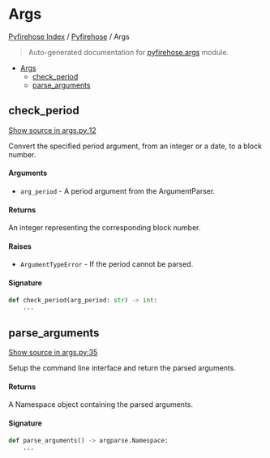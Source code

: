 # Args

[Pyfirehose Index](../README.md#pyfirehose-index) /
[Pyfirehose](./index.md#pyfirehose) /
Args

> Auto-generated documentation for [pyfirehose.args](https://github.com/pinax-network/pyfirehose/blob/main/pyfirehose/args.py) module.

- [Args](#args)
  - [check_period](#check_period)
  - [parse_arguments](#parse_arguments)

## check_period

[Show source in args.py:12](https://github.com/pinax-network/pyfirehose/blob/main/pyfirehose/args.py#L12)

Convert the specified period argument, from an integer or a date, to a block number.

#### Arguments

- `arg_period` - A period argument from the ArgumentParser.

#### Returns

An integer representing the corresponding block number.

#### Raises

- `ArgumentTypeError` - If the period cannot be parsed.

#### Signature

```python
def check_period(arg_period: str) -> int:
    ...
```



## parse_arguments

[Show source in args.py:35](https://github.com/pinax-network/pyfirehose/blob/main/pyfirehose/args.py#L35)

Setup the command line interface and return the parsed arguments.

#### Returns

A Namespace object containing the parsed arguments.

#### Signature

```python
def parse_arguments() -> argparse.Namespace:
    ...
```



